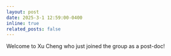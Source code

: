 ```yaml
---
layout: post
date: 2025-3-1 12:59:00-0400
inline: true
related_posts: false
---
```


Welcome to Xu Cheng who just joined the group as a post-doc!
